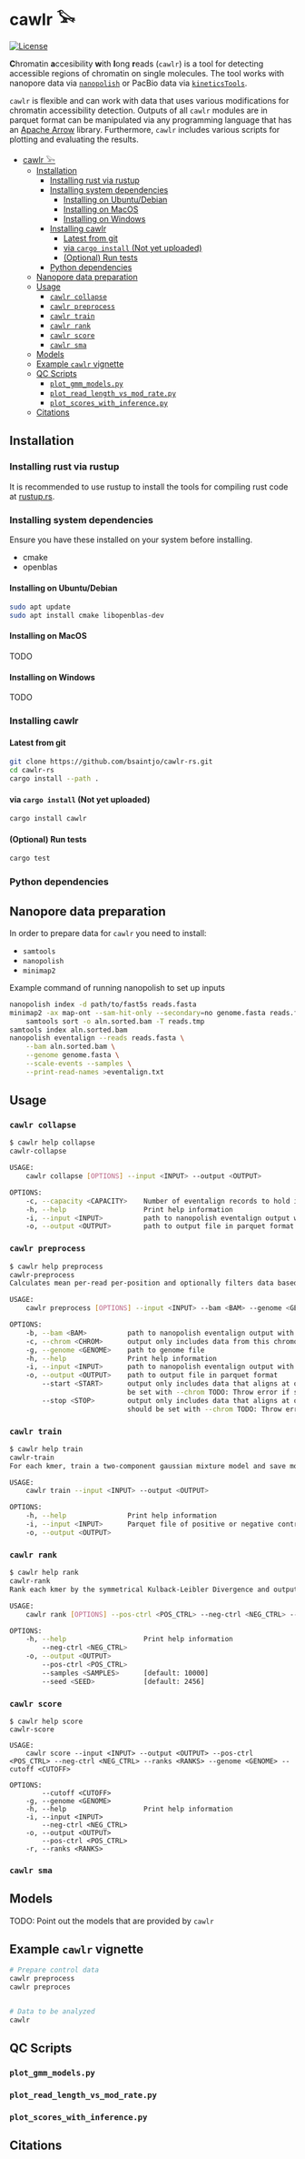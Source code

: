 # cawlr 𓅨

[![License](https://img.shields.io/badge/license-BSD_3--Clause-informational)](./LICENSE)

**C**hromatin **a**ccesibility **w**ith **l**ong **r**eads (`cawlr`) is a tool for detecting accessible regions of chromatin on single molecules. The tool works with nanopore data via [`nanopolish`](https://github.com/jts/nanopolish) or PacBio data via [`kineticsTools`](https://github.com/PacificBiosciences/kineticsTools).

`cawlr` is flexible and can work with data that uses various modifications for chromatin accessibility detection. Outputs of all `cawlr` modules are in parquet format can be manipulated via any programming language that has an [Apache Arrow](https://arrow.apache.org/install/) library. Furthermore, `cawlr` includes various scripts for plotting and evaluating the results.

- [cawlr 𓅨](#cawlr-𓅨)
  - [Installation](#installation)
    - [Installing rust via rustup](#installing-rust-via-rustup)
    - [Installing system dependencies](#installing-system-dependencies)
      - [Installing on Ubuntu/Debian](#installing-on-ubuntudebian)
      - [Installing on MacOS](#installing-on-macos)
      - [Installing on Windows](#installing-on-windows)
    - [Installing cawlr](#installing-cawlr)
      - [Latest from git](#latest-from-git)
      - [via `cargo install` (Not yet uploaded)](#via-cargo-install-not-yet-uploaded)
      - [(Optional) Run tests](#optional-run-tests)
    - [Python dependencies](#python-dependencies)
  - [Nanopore data preparation](#nanopore-data-preparation)
  - [Usage](#usage)
    - [`cawlr collapse`](#cawlr-collapse)
    - [`cawlr preprocess`](#cawlr-preprocess)
    - [`cawlr train`](#cawlr-train)
    - [`cawlr rank`](#cawlr-rank)
    - [`cawlr score`](#cawlr-score)
    - [`cawlr sma`](#cawlr-sma)
  - [Models](#models)
  - [Example `cawlr` vignette](#example-cawlr-vignette)
  - [QC Scripts](#qc-scripts)
    - [`plot_gmm_models.py`](#plot_gmm_modelspy)
    - [`plot_read_length_vs_mod_rate.py`](#plot_read_length_vs_mod_ratepy)
    - [`plot_scores_with_inference.py`](#plot_scores_with_inferencepy)
  - [Citations](#citations)

## Installation

### Installing rust via rustup

It is recommended to use rustup to install the tools for compiling rust code at [rustup.rs](https://rustup.rs/).

### Installing system dependencies

Ensure you have these installed on your system before installing.

- cmake
- openblas

#### Installing on Ubuntu/Debian

```bash
sudo apt update
sudo apt install cmake libopenblas-dev
```

#### Installing on MacOS

TODO

#### Installing on Windows

TODO

### Installing cawlr

#### Latest from git

```bash
git clone https://github.com/bsaintjo/cawlr-rs.git
cd cawlr-rs
cargo install --path .
```

#### via `cargo install` (Not yet uploaded)

```bash
cargo install cawlr
```

#### (Optional) Run tests

```bash
cargo test
```

### Python dependencies

## Nanopore data preparation

In order to prepare data for `cawlr` you need to install:

- `samtools`
- `nanopolish`
- `minimap2`

Example command of running nanopolish to set up inputs

```bash
nanopolish index -d path/to/fast5s reads.fasta
minimap2 -ax map-ont --sam-hit-only --secondary=no genome.fasta reads.fasta | \
    samtools sort -o aln.sorted.bam -T reads.tmp
samtools index aln.sorted.bam
nanopolish eventalign --reads reads.fasta \
    --bam aln.sorted.bam \
    --genome genome.fasta \
    --scale-events --samples \
    --print-read-names >eventalign.txt
```

## Usage

### `cawlr collapse`

```bash
$ cawlr help collapse
cawlr-collapse 

USAGE:
    cawlr collapse [OPTIONS] --input <INPUT> --output <OUTPUT>

OPTIONS:
    -c, --capacity <CAPACITY>    Number of eventalign records to hold in memory [default: 2048]
    -h, --help                   Print help information
    -i, --input <INPUT>          path to nanopolish eventalign output with samples column
    -o, --output <OUTPUT>        path to output file in parquet format

```

### `cawlr preprocess`

```bash
$ cawlr help preprocess
cawlr-preprocess 
Calculates mean per-read per-position and optionally filters data based on a given region

USAGE:
    cawlr preprocess [OPTIONS] --input <INPUT> --bam <BAM> --genome <GENOME> --output <OUTPUT>

OPTIONS:
    -b, --bam <BAM>          path to nanopolish eventalign output with samples column
    -c, --chrom <CHROM>      output only includes data from this chromosome
    -g, --genome <GENOME>    path to genome file
    -h, --help               Print help information
    -i, --input <INPUT>      path to nanopolish eventalign output with samples column
    -o, --output <OUTPUT>    path to output file in parquet format
        --start <START>      output only includes data that aligns at or after this position, should
                             be set with --chrom TODO: Throw error if set without --chrom
        --stop <STOP>        output only includes data that aligns at or before this position,
                             should be set with --chrom TODO: Throw error if set without --chrom

```

### `cawlr train`

```bash
$ cawlr help train
cawlr-train 
For each kmer, train a two-component gaussian mixture model and save models to a file

USAGE:
    cawlr train --input <INPUT> --output <OUTPUT>

OPTIONS:
    -h, --help               Print help information
    -i, --input <INPUT>      Parquet file of positive or negative control from cawlr preprocess
    -o, --output <OUTPUT>    
```

### `cawlr rank`

```bash
$ cawlr help rank
cawlr-rank 
Rank each kmer by the symmetrical Kulback-Leibler Divergence and output results

USAGE:
    cawlr rank [OPTIONS] --pos-ctrl <POS_CTRL> --neg-ctrl <NEG_CTRL> --output <OUTPUT>

OPTIONS:
    -h, --help                   Print help information
        --neg-ctrl <NEG_CTRL>    
    -o, --output <OUTPUT>        
        --pos-ctrl <POS_CTRL>    
        --samples <SAMPLES>      [default: 10000]
        --seed <SEED>            [default: 2456]
```

### `cawlr score`

```text
$ cawlr help score
cawlr-score 

USAGE:
    cawlr score --input <INPUT> --output <OUTPUT> --pos-ctrl <POS_CTRL> --neg-ctrl <NEG_CTRL> --ranks <RANKS> --genome <GENOME> --cutoff <CUTOFF>

OPTIONS:
        --cutoff <CUTOFF>        
    -g, --genome <GENOME>        
    -h, --help                   Print help information
    -i, --input <INPUT>          
        --neg-ctrl <NEG_CTRL>    
    -o, --output <OUTPUT>        
        --pos-ctrl <POS_CTRL>    
    -r, --ranks <RANKS>          

```

### `cawlr sma`

## Models

TODO: Point out the models that are provided by `cawlr`

## Example `cawlr` vignette

```bash
# Prepare control data
cawlr preprocess
cawlr preproces


# Data to be analyzed
cawlr

```

## QC Scripts

### `plot_gmm_models.py`

### `plot_read_length_vs_mod_rate.py`

### `plot_scores_with_inference.py`

## Citations
